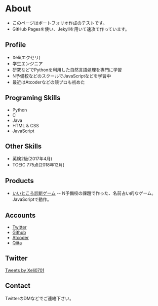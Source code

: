 # About
- このページはポートフォリオ作成のテストです。
- GitHub Pagesを使い、Jekyllを用いて速攻で作っています。

## Profile
- Xeli(エクセリ)
- 学生エンジニア
- 研究などでPythonを利用した自然言語処理を専門に学習
- N予備校などのスクールでJavaScriptなどを学習中
- 最近はAtcoderなどの競プロも初めた

## Programing Skills
- Python
- C
- Java
- HTML & CSS
- JavaScript

## Other Skills
- 英検2級(2017年4月)
- TOEIC 775点(2018年12月)

## Products
- [いいところ診断ゲーム](https://xeli0701.github.io/assessment/assessment.html)
-- N予備校の課題で作った、名前占い的なゲーム。 JavaScriptで動作。

## Accounts
- [Twitter](https://twitter.com/Xeli0701)
- [Github](https://github.com/Xeli0701)
- [Atcoder](https://atcoder.jp/users/Xeli)
- [Qiita](https://qiita.com/Xeli/lgtms)

## Twitter
<a class="twitter-timeline" data-width="300" data-height="400" data-theme="dark" href="https://twitter.com/Xeli0701?ref_src=twsrc%5Etfw" data-chrome="noheader nofooter">Tweets by Xeli0701</a> <script async src="https://platform.twitter.com/widgets.js" charset="utf-8"></script>

## Contact
TwitterのDMなどでご連絡下さい。
